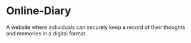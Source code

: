 # Online-Diary
A website where individuals can securely keep a record of their thoughts and memories in a digital format.
